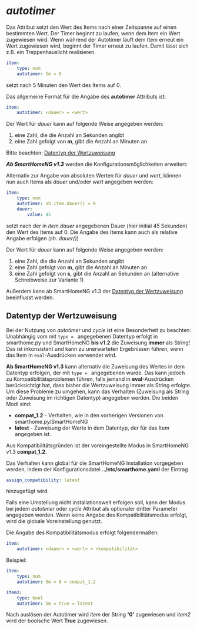 # *autotimer*
Das Attribut setzt den Wert des Items nach einer Zeitspanne auf einen bestimmten Wert. Der Timer beginnt zu laufen, wenn dem Item ein Wert zugewiesen wird. Wenn während der Autotimer läuft dem Item erneut ein Wert zugewiesen wird, beginnt der Timer erneut zu laufen. Damit lässt sich z.B. ein Treppenhauslicht realisieren.

```yaml
item:
    type: num
    autotimer: 5m = 0
```
setzt nach 5 Minuten den Wert des Items auf 0.

Das allgemeine Format für die Angabe des **autotimer** Attributs ist:

```yaml
item:
    autotimer: <dauer> = <wert>
```

Der Wert für *dauer* kann auf folgende Weise angegeben werden:

1. eine Zahl, die die Anzahl an Sekunden angibt
1. eine Zahl gefolgt von **m**, gibt die Anzahl an Minuten an

Bitte beachten: [Datentyp der Wertzuweisung](#datentyp-der-wertzuweisung)

***Ab SmartHomeNG v1.3*** werden die Konfigurationsmöglichkeiten erweitert:

Alternativ zur Angabe von absoluten Werten für *dauer* und *wert*, können nun auch Items als *dauer* und/oder *wert* angegeben werden:

```yaml
item:
    type: num
    autotimer: sh.item.dauer() = 0
    dauer:
        value: 45
```

setzt nach der in *item.dauer* angegebenen Dauer (hier initial 45 Sekunden) den Wert des Items auf 0. Die Angabe des Items kann auch als relative Angabe erfolgen (*sh..dauer()*)


Der Wert für *dauer* kann auf folgende Weise angegeben werden:

1. eine Zahl, die die Anzahl an Sekunden angibt
1. eine Zahl gefolgt von **m**, gibt die Anzahl an Minuten an
1. eine Zahl gefolgt von **s**, gibt die Anzahl an Sekunden an (alternative Schreibweise zur Variante 1)

Außerdem kann ab SmartHomeNG v1.3 der [Datentyp der Wertzuweisung](#datentyp-der-wertzuweisung) beeinflusst werden.


## Datentyp der Wertzuweisung
Bei der Nutzung von *autotimer* und *cycle* ist eine Besonderheit zu beachten: Unabhängig vom mit `type = ` angegebenen Datentyp erfolgt in smarthome.py und SmartHomeNG **bis v1.2** die Zuweisung **immer** als String! Das ist inkonsistent und kann zu unerwarteten Ergebnissen führen, wenn das Item in `eval`-Ausdrücken verwendet wird.

**Ab SmartHomeNG v1.3** kann alternativ die Zuweisung des Wertes in dem Datentyp erfolgen, der mit `type = ` angegebenen wurde. Das kann jedoch zu Kompatibilitätsproblemen führen, falls jemand in **eval**-Ausdrücken berücksichtigt hat, dass bisher die Wertzuweisung immer als String erfolgte. Um diese Probleme zu umgehen, kann das Verhalten (Zuweisung als String oder Zuweisung im richtigen Datentyp) angegeben werden. Die beiden Modi sind:

- **compat_1.2** - Verhalten, wie in den vorherigen Versionen von smarthome.py/SmartHomeNG
- **latest** - Zuweisung der Werte in dem Datentyp, der für das Item angegeben ist.

Aus Kompatibilitätsgründen ist der voreingestellte Modus in SmartHomeNG v1.3 **compat_1.2**.

Das Verhalten kann global für die SmartHomeNG Installation vorgegeben werden, indem der Konfigurationsdatei **../etc/smarthome.yaml** der Eintrag

```yaml
assign_compatibility: latest
```

hinzugefügt wird.

Falls eine Umstellung nicht installationsweit erfolgen soll, kann der Modus bei jedem *autotimer* oder *cycle* Attribut als optionaler dritter Parameter angegeben werden. Wenn keine Angabe des Kompatibilitätsmodus erfolgt, wird die globale Voreinstellung genutzt. 

Die Angabe des Kompatibilitätsmodus erfolgt folgendermaßen:

```yaml
item:
    autotimer: <dauer> = <wert> = <kompatibilität>
```

Beispiel:

```yaml
item:
    type: num
    autotimer: 5m = 0 = compat_1.2

item2:
    type: bool
    autotimer: 5m = true = latest

```

Nach auslösen der Autotimer wird *item* der String **'0'** zugewiesen und *item2* wird der boolsche Wert **True** zugewiesen.


